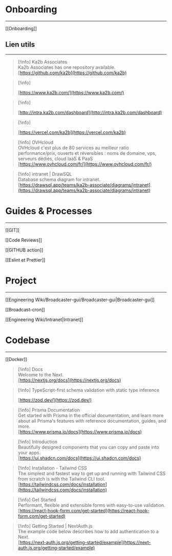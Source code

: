 # Onboarding

---

[[Onboarding]]

## Lien utils

---

> [!info] Ka2b Associates  
> Ka2b Associates has one repository available.  
> [https://github.com/ka2b](https://github.com/ka2b)  

> [!info]  
>  
> [https://www.ka2b.com/](https://www.ka2b.com/)  

> [!info]  
>  
> [http://intra.ka2b.com/dashboard](http://intra.ka2b.com/dashboard)  

> [!info]  
>  
> [https://vercel.com/ka2b](https://vercel.com/ka2b)  

> [!info] OVHcloud  
> OVHcloud c'est plus de 80 services au meilleur ratio performance/prix, ouverts et réversibles : noms de domaine, vps, serveurs dédiés, cloud IaaS & PaaS  
> [https://www.ovhcloud.com/fr/](https://www.ovhcloud.com/fr/)  

> [!info] intranet | DrawSQL  
> Database schema diagram for intranet.  
> [https://drawsql.app/teams/ka2b-associate/diagrams/intranet](https://drawsql.app/teams/ka2b-associate/diagrams/intranet)  

# Guides & Processes

---

[[GIT]]

[[Code Reviews]]

[[GITHUB action]]

[[Eslint et Prettier]]

# Project

---

[[Engineering Wiki/Broadcaster-gui/Broadcaster-gui|Broadcaster-gui]]

[[Broadcast-cron]]

[[Engineering Wiki/Intranet|Intranet]]

  

# Codebase

---

[[Docker]]

> [!info] Docs  
> Welcome to the Next.  
> [https://nextjs.org/docs](https://nextjs.org/docs)  

> [!info] TypeScript-first schema validation with static type inference  
>  
> [https://zod.dev/](https://zod.dev/)  

> [!info] Prisma Documentation  
> Get started with Prisma in the official documentation, and learn more about all Prisma's features with reference documentation, guides, and more.  
> [https://www.prisma.io/docs](https://www.prisma.io/docs)  

> [!info] Introduction  
> Beautifully designed components that you can copy and paste into your apps.  
> [https://ui.shadcn.com/docs](https://ui.shadcn.com/docs)  

> [!info] Installation - Tailwind CSS  
> The simplest and fastest way to get up and running with Tailwind CSS from scratch is with the Tailwind CLI tool.  
> [https://tailwindcss.com/docs/installation](https://tailwindcss.com/docs/installation)  

> [!info] Get Started  
> Performant, flexible and extensible forms with easy-to-use validation.  
> [https://react-hook-form.com/get-started](https://react-hook-form.com/get-started)  

> [!info] Getting Started | NextAuth.js  
> The example code below describes how to add authentication to a Next.  
> [https://next-auth.js.org/getting-started/example](https://next-auth.js.org/getting-started/example)